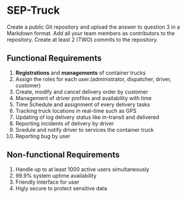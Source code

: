 # SEP-Truck

Create a public Git repository and upload the answer to question 3 in a Markdown format.
Add all your team members as contributors to the repository. Create at least 2 (TWO) commits
to the repository.

## Functional Requirements
1. **Registrations** and **managements** of container trucks
2. Assign the roles for each user.(administrator, dispatcher, driver, customer)
3. Create, modify and cancel delivery order by customer
4. Management of driver profiles and availability with time
5. Time Schedule and assignment of every delivery tasks
6. Tracking truck locations in real-time such as GPS
7. Updating of log delivery status like in-transit and delivered
8. Reporting incidents of delivery by driver
9. Scedule and notify driver to services the container truck
10. Reporting bug by user


## Non-functional Requirements
1. Handle up to at least 1000 active users simultaneously
2. 99.9% system uptime availability
3. Friendly interface for user
4. Higly secure to protect sensitive data
